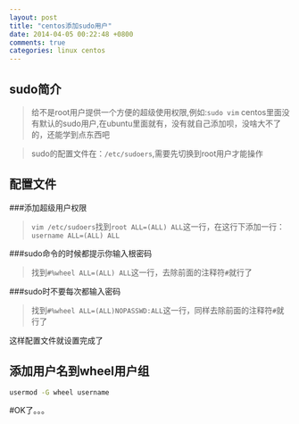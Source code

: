 ```yaml
---
layout: post
title: "centos添加sudo用户"
date: 2014-04-05 00:22:48 +0800
comments: true
categories: linux centos 
---
```

sudo简介
--------------------
> 给不是root用户提供一个方便的超级使用权限,例如:```sudo vim```
> centos里面没有默认的sudo用户,在ubuntu里面就有，没有就自己添加呗，没啥大不了的，还能学到点东西吧

> sudo的配置文件在：```/etc/sudoers```,需要先切换到root用户才能操作

配置文件
---------------------
###添加超级用户权限
> ```vim /etc/sudoers```找到```root ALL=(ALL) ALL```这一行，在这行下添加一行：```username ALL=(ALL) ALL```

###sudo命令的时候都提示你输入根密码
> 找到```#%wheel ALL=(ALL) ALL```这一行，去除前面的注释符```#```就行了

###sudo时不要每次都输入密码
> 找到```#%wheel ALL=(ALL)NOPASSWD:ALL```这一行，同样去除前面的注释符```#```就行了

这样配置文件就设置完成了

添加用户名到wheel用户组
--------------------
``` sh
usermod -G wheel username
```

#OK了。。。